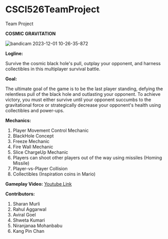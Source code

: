 # CSCI526TeamProject
 Team Project

**COSMIC GRAVITATION**


![bandicam 2023-12-01 10-26-35-872](https://github.com/aviralgoel/CSCI526TeamProject/assets/45029621/9fa5c9b2-8364-4bd7-bbbf-8f6d9238692b)



**Logline:** 

Survive the cosmic black hole's pull, outplay your opponent, and harness collectibles in this multiplayer survival battle.


**Goal:** 

The ultimate goal of the game is to be the last player standing, defying the relentless pull of the black hole and outlasting your opponent. To achieve victory, you must either survive until your opponent succumbs to the gravitational force or strategically decrease your opponent's health using collectibles and power-ups.


**Mechanics:**
1. Player Movement Control Mechanic
2. BlackHole Concept
3. Freeze Mechanic
4. Fire Wall Mechanic
5. Slice ChargeUp Mechanic
6. Players can shoot other players out of the way using missiles (Homing Missile)
7. Player-vs-Player Collision
8. Collectibles (Inspiration coins in Mario)

**Gameplay Video:** <a href="https://www.youtube.com/watch?v=JWWFG6_QJYk" target="_blank">Youtube Link</a>

**Contributors:**
1. Sharan Murli
2. Rahul Aggarwal
3. Aviral Goel
4. Shweta Kumari
5. Niranjanaa Mohanbabu
6. Kang Pin Chan
